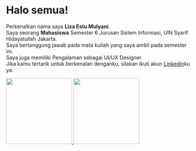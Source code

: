 # Halo semua! 
Perkenalkan nama saya **Liza Estu Mulyani**.\
Saya seorang **Mahasiswa** Semester 6 Jurusan Sistem Informasi, UIN Syarif Hidayatullah Jakarta.\
Saya bertanggung jawab pada mata kuliah yang saya ambil pada semester ini.\
Saya juga memiliki Pengalaman sebagai UI/UX Designer.\
Jika kamu tertarik untuk berkenalan denganku, silakan ikuti akun [Linkedin](https://www.linkedin.com/in/lizaestu)ku ya.

<p align="left">
<a href="https://github.com/lizaest">
  <img height="180em" src="https://github-readme-stats-eight-theta.vercel.app/api?username=lizaest&show_icons=true&theme=algolia&include_all_commits=true&count_private=true"/>
  <img height="180em" src="https://github-readme-stats-eight-theta.vercel.app/api/top-langs/?username=lizaest&layout=compact&langs_count=8&theme=algolia"/>
</a>
</p>

